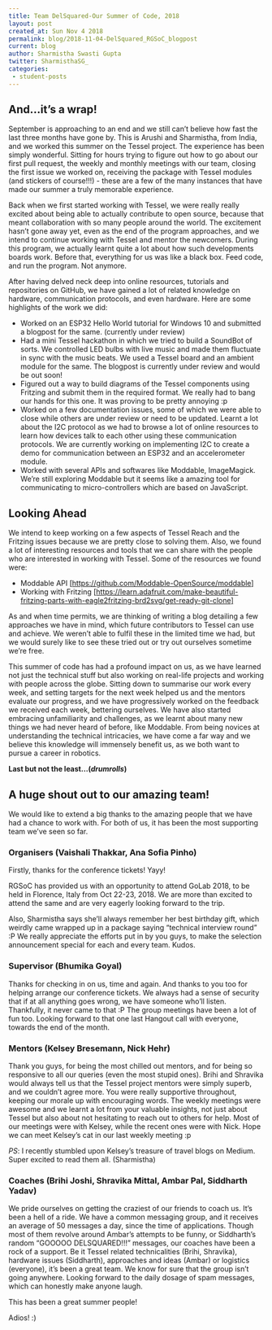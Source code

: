 ```yaml
---
title: Team DelSquared-Our Summer of Code, 2018
layout: post
created_at: Sun Nov 4 2018
permalink: blog/2018-11-04-DelSquared_RGSoC_blogpost
current: blog
author: Sharmistha Swasti Gupta
twitter: SharmisthaSG_
categories:
 - student-posts
---
```



## And...it’s a wrap!
 
September is approaching to an end and we still can’t believe how fast the last three months have gone by. This is Arushi and Sharmistha, from India, and we worked this summer on the Tessel project. The experience has been simply wonderful. Sitting for hours trying to figure out how to go about our first pull request, the weekly and monthly meetings with our team, closing the first issue we worked on, receiving the package with Tessel modules (and stickers of course!!!) - these are a few of the many instances that have made our summer a truly memorable experience. 

Back when we first started working with Tessel, we were really really excited about being able to actually contribute to open source, because that meant collaboration with so many people around the world. The excitement hasn’t gone away yet, even as the end of the program approaches, and we intend to continue working with Tessel and mentor the newcomers. During this program, we actually learnt quite a lot about how such developments boards work. Before that, everything for us was like a black box. Feed code, and run the program. Not anymore. 

After having delved neck deep into online resources, tutorials and repositories on GitHub, we have gained a lot of related knowledge on hardware, communication protocols, and even hardware. Here are some highlights of the work we did:

* Worked on an ESP32 Hello World tutorial for Windows 10 and submitted a blogpost for the same. (currently under review)
* Had a mini Tessel hackathon in which we tried to build a SoundBot of sorts. We controlled LED bulbs with live music and made them fluctuate in sync with the music beats. We used a Tessel board and an ambient module for the same. The blogpost is currently under review and would be out soon! 
* Figured out a way to build diagrams of the Tessel components using Fritzing and submit them in the required format. We really had to bang our hands for this one. It was proving to be pretty annoying :p 
* Worked on a few documentation issues, some of which we were able to close while others are under review or need to be updated.
Learnt a lot about the I2C protocol as we had to browse a lot of online resources to learn how devices talk to each other using these communication protocols. We are currently working on implementing I2C to create a demo for communication between an ESP32 and an accelerometer module. 
* Worked with several APIs and softwares like Moddable, ImageMagick. We’re still exploring Moddable but it seems like a amazing tool for communicating to micro-controllers which are based on JavaScript. 


 ## Looking Ahead
 
We intend to keep working on a few aspects of Tessel Reach and the Fritzing issues because we are pretty close to solving them. Also, we found a lot of interesting resources and tools that we can share with the people who are interested in working with Tessel. 
Some of the resources we found were: 

* Moddable API [https://github.com/Moddable-OpenSource/moddable] 
* Working with Fritzing [https://learn.adafruit.com/make-beautiful-fritzing-parts-with-eagle2fritzing-brd2svg/get-ready-git-clone]

As and when time permits, we are thinking of writing a blog detailing a few approaches we have in mind, which future contributors to Tessel can use and achieve. We weren’t able to fulfil these in the limited time we had, but we would surely like to see these tried out or try out ourselves sometime we’re free.

This summer of code has had a profound impact on us, as we have learned not just the technical stuff but also working on real-life projects and working with people across the globe. Sitting down to summarise our work every week, and setting targets for the next week helped us and the mentors evaluate our progress, and we have progressively worked on the feedback we received each week, bettering ourselves. We have also started embracing unfamiliarity and challenges, as we learnt about many new things we had never heard of before, like Moddable. From being novices at understanding the technical intricacies, we have come a far way and we believe this knowledge will immensely benefit us, as we both want to pursue a career in robotics.

**Last but not the least…(*drumrolls*)** 

## A huge shout out to our amazing team!

We would like to extend a big thanks to the amazing people that we have had a chance to work with. For both of us, it has been the most supporting team we’ve seen so far. 

### Organisers (Vaishali Thakkar, Ana Sofia Pinho)

Firstly, thanks for the conference tickets! Yayy! 

RGSoC has provided us with an opportunity to attend GoLab 2018, to be held in Florence, Italy from Oct 22-23, 2018. We are more than excited to attend the same and are very eagerly looking forward to the trip. 

Also, Sharmistha says she’ll always remember her best birthday gift, which weirdly came wrapped up in a package saying “technical interview round” :P We really appreciate the efforts put in by you guys, to make the selection announcement special for each and every team. Kudos.

### Supervisor (Bhumika Goyal)

Thanks for checking in on us, time and again. And thanks to you too for helping arrange our conference tickets. We always had a sense of security that if at all anything goes wrong, we have someone who’ll listen. Thankfully, it never came to that :P 
The group meetings have been a lot of fun too. Looking forward to that one last Hangout call with everyone, towards the end of the month. 

### Mentors (Kelsey Bresemann, Nick Hehr)

Thank you guys, for being the most chilled out mentors, and for being so responsive to all our queries (even the most stupid ones). Brihi and Shravika would always tell us that the Tessel project mentors were simply superb, and we couldn’t agree more. You were really supportive throughout, keeping our morale up with encouraging words. The weekly meetings were awesome and we learnt a lot from your valuable insights, not just about Tessel but also about not hesitating to reach out to others for help. Most of our meetings were with Kelsey, while the recent ones were with Nick. Hope we can meet Kelsey’s cat in our last weekly meeting :p 

*PS*: I recently stumbled upon Kelsey’s treasure of travel blogs on Medium. Super excited to read them all. (Sharmistha) 

### Coaches (Brihi Joshi, Shravika Mittal, Ambar Pal, Siddharth Yadav)

We pride ourselves on getting the craziest of our friends to coach us. It’s been a hell of a ride. We have a common messaging group, and it receives an average of 50 messages a day, since the time of applications. Though most of them revolve around Ambar’s attempts to be funny, or Siddharth’s random “GOOOOO DELSQUARED!!!” messages, our coaches have been a rock of a support. Be it Tessel related technicalities (Brihi, Shravika), hardware issues (Siddharth), approaches and ideas (Ambar) or logistics (everyone), it’s been a great team. We know for sure that the group isn’t going anywhere. Looking forward to the daily dosage of spam messages, which can honestly make anyone laugh.


This has been a great summer people!

Adios! :)
